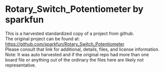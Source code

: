 
# Rotary_Switch_Potentiometer by sparkfun  
This is a harvested standardized copy of a project from github.  
The original project can be found at:  
https://github.com/sparkfun/Rotary_Switch_Potentiometer  
Please consult that link for additional, details, files, and license information.  
Note: It was auto harvested and if the original repo had more than one board file or anything out of the ordinary the files here are likely not representative.  
    